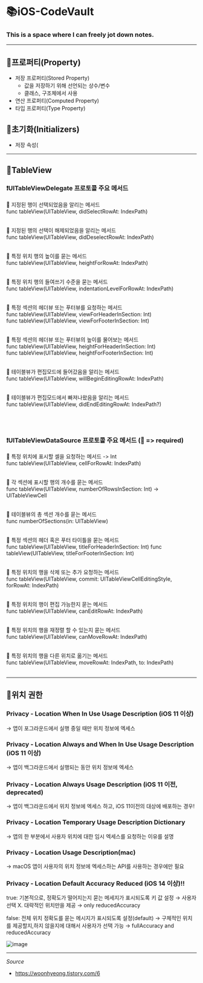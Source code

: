 # 📚iOS-CodeVault
### This is a space where I can freely jot down notes.
---
## 📒프로퍼티(Property)
- 저장 프로퍼티(Stored Property)
    - 값을 저장하기 위해 선언되는 상수/변수
    - 클래스, 구조체에서 사용
- 연산 프로퍼티(Computed Property)
- 타입 프로퍼티(Type Property)
  

## 📒초기화(Initializers)
- 저장 속성(
---

## 📒TableView



### ❗️UITableViewDelegate 프로토콜 주요 메서드

🍔 지정된 행이 선택되었음을 알리는 메서드
<br/>
func tableView(UITableView, didSelectRowAt: IndexPath) 
<br/>
<br/>

🍔 지정된 행의 선택이 해제되었음을 알리는 메서드
<br/>
func tableView(UITableView, didDeselectRowAt: IndexPath)
<br/>
<br/>

🍔 특정 위치 행의 높이를 묻는 메서드
<br/>
func tableView(UITableView, heightForRowAt: IndexPath)
<br/>
<br/>

🍔 특정 위치 행의 들여쓰기 수준을 묻는 메서드
<br/>
func tableView(UITableView, indentationLevelForRowAt: IndexPath)
<br/>
<br/>

🍔 특정 섹션의 헤더뷰 또는 푸터뷰를 요청하는 메서드
<br/>
func tableView(UITableView, viewForHeaderInSection: Int)
<br/>
func tableView(UITableView, viewForFooterInSection: Int)
<br/>
<br/>

🍔 특정 섹션의 헤더뷰 또는 푸터뷰의 높이를 물어보는 메서드
<br/>
func tableView(UITableView, heightForHeaderInSection: Int)
<br/>
func tableView(UITableView, heightForFooterInSection: Int)
<br/>
<br/>

🍔 테이블뷰가 편집모드에 들어갔음을 알리는 메서드
<br/>
func tableView(UITableView, willBeginEditingRowAt: IndexPath)
<br/>
<br/>

🍔 테이블뷰가 편집모드에서 빠져나왔음을 알리는 메서드
<br/>
func tableView(UITableView, didEndEditingRowAt: IndexPath?)
<br/>
<br/>
<br/>
<br/>

### ❗️UITableViewDataSource 프로토콜 주요 메서드 (🌟 => required)

🌟 특정 위치에 표시할 셀을 요청하는 메서드 -> Int
<br/>
func tableView(UITableView, cellForRowAt: IndexPath) 
<br/>
<br/>

🌟 각 섹션에 표시할 행의 개수를 묻는 메서드
<br/>
func tableView(UITableView, numberOfRowsInSection: Int) -> UITableViewCell
<br/>
<br/>

🍣 테이블뷰의 총 섹션 개수를 묻는 메서드
<br/>
func numberOfSections(in: UITableView)
<br/>
<br/>

🍣 특정 섹션의 헤더 혹은 푸터 타이틀을 묻는 메서드
<br/>
func tableView(UITableView, titleForHeaderInSection: Int)
func tableView(UITableView, titleForFooterInSection: Int)
<br/>
<br/>

🍣 특정 위치의 행을 삭제 또는 추가 요청하는 메서드
<br/>
func tableView(UITableView, commit: UITableViewCellEditingStyle, forRowAt: IndexPath)
<br/>
<br/>

🍣 특정 위치의 행이 편집 가능한지 묻는 메서드
<br/>
func tableView(UITableView, canEditRowAt: IndexPath)
<br/>
<br/>

🍣 특정 위치의 행을 재정렬 할 수 있는지 묻는 메서드
<br/>
func tableView(UITableView, canMoveRowAt: IndexPath)
<br/>
<br/>

🍣 특정 위치의 행을 다른 위치로 옮기는 메서드
<br/>
func tableView(UITableView, moveRowAt: IndexPath, to: IndexPath)
<br/>
<br/>

---

## 📒위치 권한
### Privacy - Location When In Use Usage Description (iOS 11 이상)
→ 앱이 포그라운드에서 실행 중일 때만 위치 정보에 엑세스

### Privacy - Location Always and When In Use Usage Description (iOS 11 이상)
→ 앱이 백그라운드에서 실행되는 동안 위치 정보에 엑세스

### Privacy - Location Always Usage Description (iOS 11 이전, deprecated)
→ 앱이 백그라운드에서 위치 정보에 엑세스 하고, iOS 11이전의 대상에 배포하는 경우!

### Privacy - Location Temporary Usage Description Dictionary
→ 앱의 한 부분에서 사용자 위치에 대한 임시 엑세스를 요청하는 이유를 설명

### Privacy - Location Usage Description(mac)
→ macOS 앱이 사용자의 위치 정보에 엑세스하는 API를 사용하는 경우에만 필요

### Privacy - Location Default Accuracy Reduced (iOS 14 이상)‼️
true: 기본적으로, 정확도가 떨어지는지 묻는 메세지가 표시되도록 키 값 설정
→ 사용자 선택 X. 대략적인 위치만을 제공
→ only reducedAccuracy


false: 전체 위치 정확도를 묻는 메시지가 표시되도록 설정(default)
→ 구체적인 위치를 제공할지,하지 않을지에 대해서 사용자가 선택 가능
→ fullAccuracy and reducedAccuracy

![image](https://github.com/iOS-Dev-Hyun/StudyNote/assets/142004247/375bb8ea-05b5-4e17-8350-347265eb4b01)

---


*Source*
- https://woonhyeong.tistory.com/6
